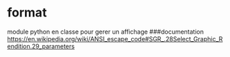 # format
module python en classe pour gerer un affichage
###documentation
https://en.wikipedia.org/wiki/ANSI_escape_code#SGR_.28Select_Graphic_Rendition.29_parameters
